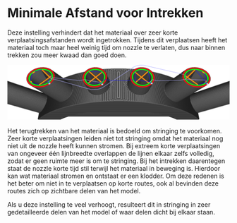 Minimale Afstand voor Intrekken
====
Deze instelling verhindert dat het materiaal over zeer korte verplaatsingsafstanden wordt ingetrokken. Tijdens dit verplaatsen heeft het materiaal toch maar heel weinig tijd om nozzle te verlaten, dus naar binnen trekken zou meer kwaad dan goed doen.

<!--screenshot {
"image_path": "retraction_min_travel.png",
"modellen": [{"script": "spike_curve.scad"}],
"camerapositie": [0, -31, 79],
"structuren": ["reizen", "helpers", "shell", "infill", "starts"],
"instellingen": {"retraction_min_travel": 12},
"minimum_laag": 303,
"laag": 550,
"lijnen": 337,
"kleuren": 64
}-->
![Met de korte verplaatsafstand in het midden, is er geen terugtrekking.](../../../articles/images/retraction_min_travel.png)

Het terugtrekken van het materiaal is bedoeld om stringing te voorkomen. Zeer korte verplaatsingen leiden niet tot stringing omdat het materiaal nog niet uit de nozzle heeft kunnen stromen. Bij extreem korte verplaatsingen van ongeveer één lijnbreedte overlappen de lijnen elkaar zelfs volledig, zodat er geen ruimte meer is om te stringing. Bij het intrekken daarentegen staat de nozzle korte tijd stil terwijl het materiaal in beweging is. Hierdoor kan wat materiaal stromen en ontstaat er een klodder. Om deze redenen is het beter om niet in te verplaatsen op korte routes, ook al bevinden deze routes zich op zichtbare delen van het model.

Als u deze instelling te veel verhoogt, resulteert dit in stringing in zeer gedetailleerde delen van het model of waar delen dicht bij elkaar staan.